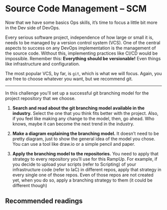 # Source Code Management – SCM

 
Now that we have some basics Ops skills, it’s time to focus a little bit more in the Dev side of DevOps.  

 Every serious software project, independence of how large or small it is, needs to be managed by a version control system (VCS).  One of the central aspects to success on any DevOps implementation is the management of the source code. Without this, implementing practices like CI/CD would be impossible. Remember this: **Everything should be versionable!** Even things like infrastructure and configuration.  

The most popular VCS, by far, is `git`, which is what we will focus. Again, you are free to choose whatever you want, but we recommend git. 

---

In this challenge you'll set up a successful git branching model for the project repository that we choose.  

1. **Search and read about the git branching model available in the industry.** Select the one that you think fits better with the project. Also, if you feel like making any change to the model, then, go ahead. Who knows, maybe it can become the next trend in the industry.  

2. **Make a diagram explaining the branching model.** It doesn’t need to be pretty diagram, just to show the general idea of the model you chose. You can use a tool like draw.io or a simple pencil and paper. 

3. **Apply the branching model to the repositories.** You need to apply that strategy to every repository you’ll use for this RampUp. For example, if you decide to upload your scripts (refer to Scripting) of your infrastructure code (refer to IaC) in different repos, apply that strategy in every single one of those repos. Even of those repos are not created yet, when you do so, apply a branching strategy to them (it could be different though) 

 ## Recommended readings

